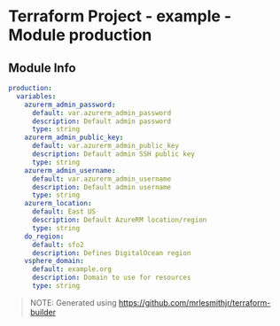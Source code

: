 # Terraform Project - example - Module production

## Module Info

```yaml
production:
  variables:
    azurerm_admin_password:
      default: var.azurerm_admin_password
      description: Default admin password
      type: string
    azurerm_admin_public_key:
      default: var.azurerm_admin_public_key
      description: Default admin SSH public key
      type: string
    azurerm_admin_username:
      default: var.azurerm_admin_username
      description: Default admin username
      type: string
    azurerm_location:
      default: East US
      description: Default AzureRM location/region
      type: string
    do_region:
      default: sfo2
      description: Defines DigitalOcean region
    vsphere_domain:
      default: example.org
      description: Domain to use for resources
      type: string

```

> NOTE: Generated using https://github.com/mrlesmithjr/terraform-builder